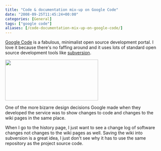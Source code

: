 ```yaml
---
title: "Code & documentation mix-up on Google Code"
date: "2008-09-25T11:45:24+00:00"
categories: [General]
tags: ["google code"]
aliases: [/code-documentation-mix-up-on-google-code/]
---
```


[Google Code](http://code.google.com/) is a fabulous, minimalist open source development portal. I love it because there's no faffing around and it uses lots of standard open source development tools like [subversion](http://subversion.tigris.org/).

<img class="aligncenter size-medium wp-image-747" title="google-code-change-list" src="/images/uploads/2008/09/google-code-change-list.jpg" alt="" width="300" height="132" />

One of the more bizarre design decisions Google made when they developed the service was to show changes to code and changes to the wiki pages in the same place.

When I go to the history page, I just want to see a change log of software changes not changes to the wiki pages as well. Saving the wiki into subversion is a great idea, I just don't see why it has to use the same repository as the project source code.

